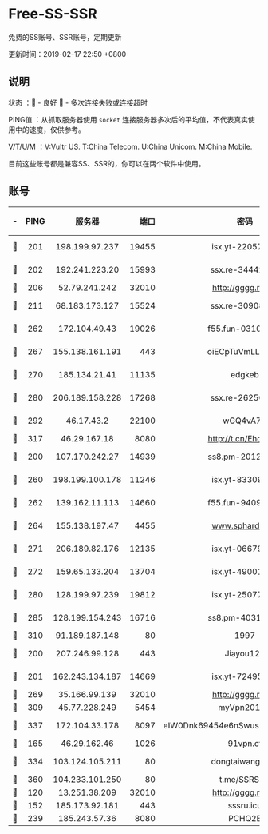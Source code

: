 # Free-SS-SSR

免费的SS账号、SSR账号，定期更新

更新时间：2019-02-17 22:50 +0800

## 说明

状态     ：🙂 - 良好 🙁 - 多次连接失败或连接超时

PING值   ：从抓取服务器使用 `socket` 连接服务器多次后的平均值，不代表真实使用中的速度，仅供参考。

V/T/U/M  ：V:Vultr US. T:China Telecom. U:China Unicom. M:China Mobile.

目前这些账号都是兼容SS、SSR的，你可以在两个软件中使用。

## 账号

|-|PING|服务器|端口|密码|加密方式|区域|V/T/U/M|
|:----:|:----:|:-----:|-----:|:----:|:----:|:----:|:----:|
|🙂|201|198.199.97.237|19455|isx.yt-22057435|aes-256-cfb|US|10↑/10↑/10↑/10↑|
|🙂|202|192.241.223.20|15993|ssx.re-34442066|aes-256-cfb|US|10↑/10↑/10↑/10↑|
|🙂|206|52.79.241.242|32010|http://gggg.rocks|chacha20|KR|9↑/10↑/10↑/9↑|
|🙂|211|68.183.173.127|15524|ssx.re-30908563|aes-256-cfb|US|10↑/10↑/10↑/10↑|
|🙂|262|172.104.49.43|19026|f55.fun-03102738|aes-256-cfb|SG|10↑/10↑/10↑/10↑|
|🙂|267|155.138.161.191|443|oiECpTuVmLLxk4Ts|aes-256-cfb|US|7↑/10↑/10↑/9↑|
|🙂|270|185.134.21.41|11135|edgkeb|aes-256-cfb|GB|10↑/10↑/10↑/10↑|
|🙂|280|206.189.158.228|17268|ssx.re-26256938|aes-256-cfb|SG|10↑/10↑/10↑/10↑|
|🙂|292|46.17.43.2|22100|wGQ4vA7D|aes-256-gcm|RU|4↓/10↑/10↑/10↑|
|🙂|317|46.29.167.18|8080|http://t.cn/EhdmTxe|rc4-md5|RU|10↑/10↑/10↑/10↑|
|🙂|200|107.170.242.27|14939|ss8.pm-20121977|aes-256-cfb|US|10↑/10↑/10↑/10↑|
|🙂|260|198.199.100.178|11246|isx.yt-83309105|aes-256-cfb|US|10↑/10↑/10↑/10↑|
|🙂|262|139.162.11.113|14660|f55.fun-94092680|aes-256-cfb|SG|10↑/10↑/10↑/10↑|
|🙂|264|155.138.197.47|4455|www.sphard.com|aes-256-cfb|US|7↓/9↓/10↑/10↑|
|🙂|271|206.189.82.176|12135|isx.yt-06679534|aes-256-cfb|SG|10↑/10↑/10↑/10↑|
|🙂|272|159.65.133.204|13704|isx.yt-49001202|aes-256-cfb|SG|10↑/10↑/10↑/10↑|
|🙂|280|128.199.97.239|19812|isx.yt-25077025|aes-256-cfb|SG|10↑/10↑/10↑/10↑|
|🙂|285|128.199.154.243|16716|ss8.pm-40312717|aes-256-cfb|SG|10↑/10↑/10↑/10↑|
|🙂|310|91.189.187.148|80|1997|chacha20|US|10↑/10↑/10↑/10↑|
|🙂|200|207.246.99.128|443|Jiayou123|aes-256-cfb|US|9↑/10↑/8↑/9↑|
|🙂|201|162.243.134.187|14669|isx.yt-72495904|aes-256-cfb|US|10↑/10↑/10↑/10↑|
|🙂|269|35.166.99.139|32010|http://gggg.rocks|chacha20|US|9↑/10↑/9↑/10↑|
|🙂|309|45.77.228.249|5454|myVpn2019[]|rc4-md5|GB|10↑/10↑/10↑/10↑|
|🙂|337|172.104.33.178|8097|eIW0Dnk69454e6nSwuspv9DmS201tQ0D|aes-256-cfb|SG|10↑/10↑/10↑/10↑|
|🙁|165|46.29.162.46|1026|91vpn.cf|rc4-md5|RU|9↑/8↑/10↑/10↑|
|🙁|334|103.124.105.211|80|dongtaiwang.com|aes-256-cfb|US|10↑/10↑/10↑/10↑|
|🙁|360|104.233.101.250|80|t.me/SSRSUB|rc4-md5|CA|10↑/10↑/10↑/10↑|
|🙁|120|13.251.38.209|32010|http://gggg.rocks|chacha20|SG|9↓/10↑/10↑/10↑|
|🙁|152|185.173.92.181|443|sssru.icu|rc4-md5|RU|9↑/10↑/10↑/9↑|
|🙁|239|185.243.57.36|8080|PCHQ2E|rc4-md5|US|9↑/10↑/9↑/10↑|
